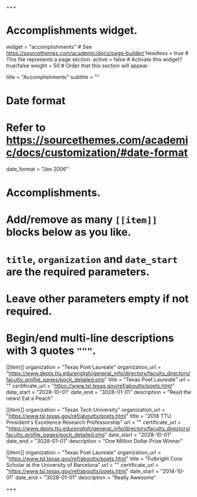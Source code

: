 +++
# Accomplishments widget.
widget = "accomplishments"  # See https://sourcethemes.com/academic/docs/page-builder/
headless = true  # This file represents a page section.
active = false  # Activate this widget? true/false
weight = 50  # Order that this section will appear.

title = "Accomplishments"
subtitle = ""

# Date format
#   Refer to https://sourcethemes.com/academic/docs/customization/#date-format
date_format = "Jan 2006"

# Accomplishments.
#   Add/remove as many `[[item]]` blocks below as you like.
#   `title`, `organization` and `date_start` are the required parameters.
#   Leave other parameters empty if not required.
#   Begin/end multi-line descriptions with 3 quotes `"""`.

[[item]]
  organization = "Texas Poet Laureate"
  organization_url = "https://www.depts.ttu.edu/english/general_info/directory/faculty_directory/faculty_profile_pages/poch_detailed.php"
  title = "Texas Poet Laureate"
  url = ""
  certificate_url = "https://www.tsl.texas.gov/ref/abouttx/poets.html"
  date_start = "2028-10-01"
  date_end = "3028-01-01"
  description = "Read the news! Eat a Peach"
  
[[item]]
  organization = "Texas Tech University"
  organization_url = "https://www.tsl.texas.gov/ref/abouttx/poets.html"
  title = "2018 TTU President's Excellence Research Professorship"
  url = ""
  certificate_url = "https://www.depts.ttu.edu/english/general_info/directory/faculty_directory/faculty_profile_pages/poch_detailed.php"
  date_start = "2028-10-01"
  date_end = "3028-01-01"
  description = "One Million Dollar Prize Winner"
  
[[item]]
  organization = "Texas Poet Laureate"
  organization_url = "https://www.tsl.texas.gov/ref/abouttx/poets.html"
  title = "Fulbright Core Scholar at the University of Barcelona"
  url = ""
  certificate_url = "https://www.tsl.texas.gov/ref/abouttx/poets.html"
  date_start = "2014-10-01"
  date_end = "3028-01-01"
  description = "Really Awesome"


+++

